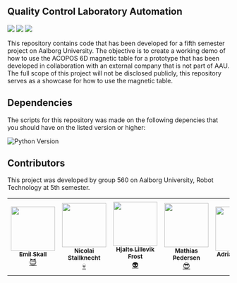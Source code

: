 ## Quality Control Laboratory Automation
<a href="#sec_contributors"><img src="https://img.shields.io/badge/Authors-Group%20560-blue.svg"></a> ![](https://img.shields.io/badge/Python-v.3.11.5-brightgreen.svg) ![](https://img.shields.io/badge/.NET_Core-8.0-brightgreen.svg)

This repository contains code that has been developed for a fifth semester project on Aalborg University. The objective is to create a working demo of how to use the ACOPOS 6D magnetic table for a prototype that has been developed in collaboration with an external company that is not part of AAU. The full scope of this project will not be disclosed publicly, this repository serves as a showcase for how to use the magnetic table.

## Dependencies
The scripts for this repository was made on the following depencies that you should have on the listed version or higher:

![Python Version](https://img.shields.io/badge/Python-v.3.11.5%20-blue.svg)

## Contributors
This project was developed by group 560 on Aalborg University, Robot Technology at 5th semester.

<section id="sec_contributors">
<table>
  <tr> 
    <td align="center"><a target="_blank" rel="noreferrer noopener" href="https://github.com/emilskall"><img src="https://avatars.githubusercontent.com/u/113020798?v=4" width="100px;" alt=""/><br/><sub><b>Emil Skall</b></sub></a></br><a href="ttps://github.com/emilskall" target="_blank" title="Emil">😈</a></td>
    <td align="center"><a target="_blank" rel="noreferrer noopener" href="https://github.com/nico135c"><img src="https://avatars.githubusercontent.com/u/117265455?v=4" width="100px;" alt=""/><br/><sub><b>Nicolai Stallknecht</b></sub></a></br><a href="https://github.com/nico135c" target="_blank" title="Nico">💀</a></td>
    <td align="center"><a target="_blank" rel="noreferrer noopener" href="https://github.com/frozone11"><img src="https://avatars.githubusercontent.com/u/114681419?v=4" width="100px;" alt=""/><br/><sub><b>Hjalte Lillevik Frost</b></sub></a></br><a href="https://github.com/frozone11" target="_blank" title="Hjalte">👽</a></td>
    <td align="center"><a target="_blank" rel="noreferrer noopener"  href="https://github.com/TheCrimsonLegend"><img src="https://avatars.githubusercontent.com/u/58586628?v=4" width="100px;" alt=""/><br/><sub><b>Mathias Pedersen</b></sub></a></br><a href="https://github.com/TheCrimsonLegend" target="_blank" title="Mathias">😎</a></td>
    <td align="center"><a target="_blank" rel="noreferrer noopener" href="https://github.com/molingo"><img src="https://avatars.githubusercontent.com/u/120170510?v=4" width="100px;" alt=""/><br/><sub><b>Adrian Maciag</b></sub></a></br><a href="https://github.com/molingo" target="_blank" title="Adrian">🇵🇱</a></td>
    <td align="center"><a target="_blank" rel="noreferrer noopener" href="https://github.com/nikobk"><img src="https://avatars.githubusercontent.com/u/112914618?v=4" width="100px;" alt=""/><br/><sub><b>Nikolaj Bjørnager Krebs</b></sub></a></br><a href="https://github.com/nikobk" target="_blank" title="Krebs">🤠</a></td>
  </tr>
</table>
